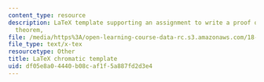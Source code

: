 ```yaml
---
content_type: resource
description: LaTeX template supporting an assignment to write a proof of the six color
  theorem,
file: /media/https%3A/open-learning-course-data-rc.s3.amazonaws.com/18-304-undergraduate-seminar-in-discrete-mathematics-spring-2015/df05e8a04440b08caf1f5a887fd2d3e4_chromatic.tex
file_type: text/x-tex
resourcetype: Other
title: LaTeX chromatic template
uid: df05e8a0-4440-b08c-af1f-5a887fd2d3e4
---
```

